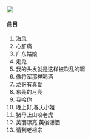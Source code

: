 
<img src="{{site.cdn}}/assets/imgs/cantongirl2015.jpg">

#### 曲目

1. 海风
2. 心肝痛
3. 广东姑娘
4. 走鬼
5. 我的头发就是这样被吹乱的啊
6. 像将军那样喝酒
7. 龙哥有真爱
8. 东莞的月亮
9. 我哈你
10. 晚上好,春天小姐
11. 猪母上山咬老虎
12. 美丽漂亮,英俊潇洒
13. 请到老祖宗
